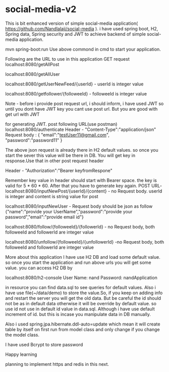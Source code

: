 # social-media-v2
This is bit enhanced version of simple social-media application( https://github.com/Nandlalaji/social-media ). i have used spring boot, H2, Spring data, Spring security and JWT to achieve backend of simple social-media application.

mvn spring-boot:run
Use above commond in cmd to start your application.

Following are the URL to use in this application
GET request 
localhost:8080/getAllPost

localhost:8080/getAllUser

localhost:8080/getUserNewFeed/{userId}    - userId is integer value

localhost:8080/getfollower/{followeeId}    - followeeId is integer value

Note - before i provide post request url, i should inform, i have used JWT so until you dont have JWT key you cant use post url. But you are good with get url with JWT

for generating JWT.
post following URL(use postman)
localhost:8080/authenticate
Header -  "Content-Type":"application/json"
Request body :
{
	"email":"testUser11@gmail.com",
	"password":"password11"
}

The above json request is already there in H2 default values. so once you start the sever this value will be there in DB.
You will get key in response.Use that in other post request header

Header - "Authorization":"Bearer keyfromRespone"

Remember key value in header should start with Bearer space.
the key is valid for 5 * 60 * 60. After that you have to generate key again.
POST URL-
localhost:8080/inputNewPost/{userId}/{content}    - no Request body. userId is integer and content is string value for post

localhost:8080/inputNewUser      - Request body should be json as follow
{"name":"provide your UserName","password":"provide your password","email":"provide email id"}

localhost:8080/follow/{followeeId}/{followerId} - no Request body, both followeeId and followerId are integer value

localhost:8080/unfollow/{followeeId}/{unfollowerId}  -no Request body, both followeeId and followerId are integer value


More about this application
I have use H2 DB and load some default value. so once you start the application and run above urls you will get some value. you can access H2 DB by

localhost:8080/h2-console
User Name: nand
Password: nandApplication

in resource you can find data.sql to see queries for default values. Also i have use file(~/data/demo) to store the value.So, if you keep on adding info and restart the server you will get the old data. But be careful the id should not be as in default data otherwise it will be override by default value. so use id not use in default id value in data.sql. Although i have use default increment of id. but this is incase you manipulate data in DB manually.

Also i used
spring.jpa.hibernate.ddl-auto=update
which mean it will create table by itself on first run from model class and only change if you change the model class.

I have used Bcrypt to store password

Happy learning

planning to implement https and redis in this next.

